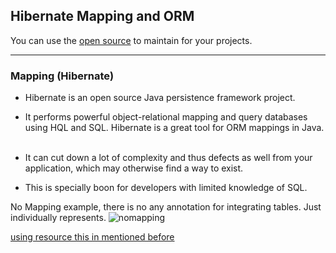 ## Hibernate Mapping and ORM

You can use the [open source](https://github.com/Urunov/orm.github.io/edit/gh-pages/index.md) to maintain for your projects.

-------------



### Mapping (Hibernate)

* Hibernate is an open source Java persistence framework project. 

* It performs powerful object-relational mapping and query databases using HQL and SQL. Hibernate is a great tool for ORM mappings in Java. ​

* It can cut down a lot of complexity and thus defects as well from your application, which may otherwise find a way to exist. ​

* This is specially boon for developers with limited knowledge of SQL.

No Mapping example, there is no any annotation for integrating tables. Just individually represents. 
![nomapping](https://user-images.githubusercontent.com/11626327/95064577-e36cfb80-073a-11eb-99db-b97cd4be0d3b.png)

[using resource this in mentioned before](https://github.com/Urunov/High-Performance-Java-Persistence)



```source code in the link: https://github.com/Urunov/High-Performance-Java-Persistence



